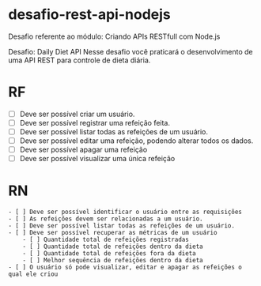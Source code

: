 # desafio-rest-api-nodejs
Desafio referente ao módulo: Criando APIs RESTfull com Node.js

Desafio: Daily Diet API
Nesse desafio você praticará o desenvolvimento de uma API REST para controle de dieta diária.


# RF
- [ ] Deve ser possível criar um usuário.
- [ ] Deve ser possível registrar uma refeição feita.
- [ ] Deve ser possível listar todas as refeições de um usuário.
- [ ] Deve ser possível editar uma refeição, podendo alterar todos os dados.
- [ ] Deve ser possível apagar uma refeição
- [ ] Deve ser possível visualizar uma única refeição

# RN
    - [ ] Deve ser possível identificar o usuário entre as requisições
    - [ ] As refeições devem ser relacionadas a um usuário.
    - [ ] Deve ser possível listar todas as refeições de um usuário.
    - [ ] Deve ser possível recuperar as métricas de um usuário
        - [ ] Quantidade total de refeições registradas
        - [ ] Quantidade total de refeições dentro da dieta
        - [ ] Quantidade total de refeições fora da dieta
        - [ ] Melhor sequência de refeições dentro da dieta
    - [ ] O usuário só pode visualizar, editar e apagar as refeições o qual ele criou